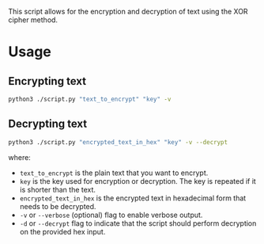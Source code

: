 This script allows for the encryption and decryption of text using the XOR cipher method.

# Usage
## Encrypting text
```sh
python3 ./script.py "text_to_encrypt" "key" -v
```

## Decrypting text
```sh
python3 ./script.py "encrypted_text_in_hex" "key" -v --decrypt
```

where:
- `text_to_encrypt` is the plain text that you want to encrypt.
- `key` is the key used for encryption or decryption. The key is repeated if it is shorter than the text.
- `encrypted_text_in_hex` is the encrypted text in hexadecimal form that needs to be decrypted.
- `-v` or `--verbose` (optional) flag to enable verbose output.
- `-d` or `--decrypt` flag to indicate that the script should perform decryption on the provided hex input.
